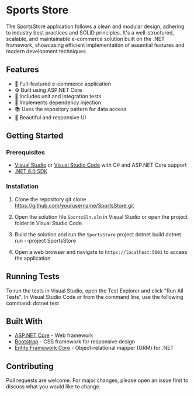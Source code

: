 <h1>Sports Store</h1>

The SportsStore application follows a clean and modular design, adhering to industry best practices and SOLID principles. It's a well-structured, scalable, and maintainable e-commerce solution built on the .NET framework, showcasing efficient implementation of essential features and modern development techniques.


## Features

- 🛒 Full-featured e-commerce application
- ⚙️ Built using ASP.NET Core
- 🧪 Includes unit and integration tests
- 💉 Implements dependency injection
- 📚 Uses the repository pattern for data access
- 🎨 Beautiful and responsive UI

## Getting Started

### Prerequisites

- [Visual Studio](https://visualstudio.microsoft.com/downloads/) or [Visual Studio Code](https://code.visualstudio.com/download) with C# and ASP.NET Core support
- [.NET 6.0 SDK](https://dotnet.microsoft.com/download/dotnet/6.0)

### Installation

1. Clone the repository
    git clone https://github.com/yourusername/SportsStore.git

2. Open the solution file `SportsSln.sln` in Visual Studio or open the project folder in Visual Studio Code

3. Build the solution and run the `SportsStore` project
    dotnet build
    dotnet run --project SportsStore

4. Open a web browser and navigate to `https://localhost:5001` to access the application


## Running Tests

To run the tests in Visual Studio, open the Test Explorer and click "Run All Tests". In Visual Studio Code or from the command line, use the following command:
    dotnet test

## Built With

- [ASP.NET Core](https://docs.microsoft.com/en-us/aspnet/core/) - Web framework
- [Bootstrap](https://getbootstrap.com/) - CSS framework for responsive design
- [Entity Framework Core](https://docs.microsoft.com/en-us/ef/core/) - Object-relational mapper (ORM) for .NET

## Contributing

Pull requests are welcome. For major changes, please open an issue first to discuss what you would like to change.




